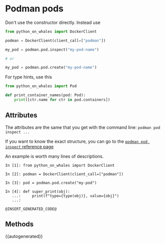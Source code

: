 # Podman pods

Don't use the constructor directly. Instead use
```python
from python_on_whales import DockerClient

podman = DockerClient(client_call=["podman"])

my_pod = podman.pod.inspect("my-pod-name")

# or

my_pod = podman.pod.create("my-pod-name")
```

For type hints, use this
```python
from python_on_whales import Pod

def print_container_names(pod: Pod):
    print([ctr.name for ctr in pod.containers])
```

## Attributes

The attributes are the same that you get with the command line:
`podman pod inspect ...`

If you want to know the exact structure, you can go to the
[`podman pod inspect` reference page](https://docs.podman.io/en/stable/markdown/podman-pod-inspect.1.html)

An example is worth many lines of descriptions.

```
In [1]: from python_on_whales import DockerClient

In [2]: podman = DockerClient(client_call=["podman"])

In [3]: pod = podman.pod.create("my-pod")

In [4]: def super_print(obj):
   ...:     print(f"type={type(obj)}, value={obj}")
   ...:

@INSERT_GENERATED_CODE@
```

## Methods

{{autogenerated}}

